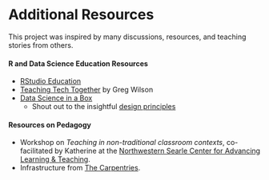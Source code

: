 # Additional Resources  
  
This project was inspired by many discussions, resources, and teaching stories from others.   
  
#### R and Data Science Education Resources  
  
* [RStudio Education](https://education.rstudio.com/)  
* [Teaching Tech Together](https://teachtogether.tech/) by Greg Wilson  
* [Data Science in a Box](https://datasciencebox.org/hello/)  
  - Shout out to the insightful [design principles](https://datasciencebox.org/hello/design-principles/)  
  
  
#### Resources on Pedagogy  
  
* Workshop on *Teaching in non-traditional classroom contexts*, co-facilitated by Katherine at the [Northwestern Searle Center for Advancing Learning & Teaching](https://www.northwestern.edu/searle/).    
* Infrastructure from [The Carpentries](https://docs.carpentries.org/).  
